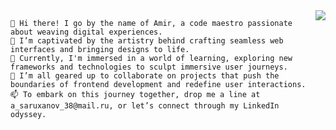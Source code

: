 <img align="right" src="https://visitor-badge.laobi.icu/badge?page_id=salesp07.salesp07" />
    
    👋 Hi there! I go by the name of Amir, a code maestro passionate about weaving digital experiences.
    👀 I’m captivated by the artistry behind crafting seamless web interfaces and bringing designs to life.
    🌱 Currently, I'm immersed in a world of learning, exploring new frameworks and technologies to sculpt immersive user journeys.
    💞️ I’m all geared up to collaborate on projects that push the boundaries of frontend development and redefine user interactions.
    📫 To embark on this journey together, drop me a line at a_saruxanov_38@mail.ru, or let’s connect through my LinkedIn odyssey.

<!---
amir-38/amir-38 is a ✨ special ✨ repository because its `README.md` (this file) appears on your GitHub profile.
You can click the Preview link to take a look at your changes.
--->
